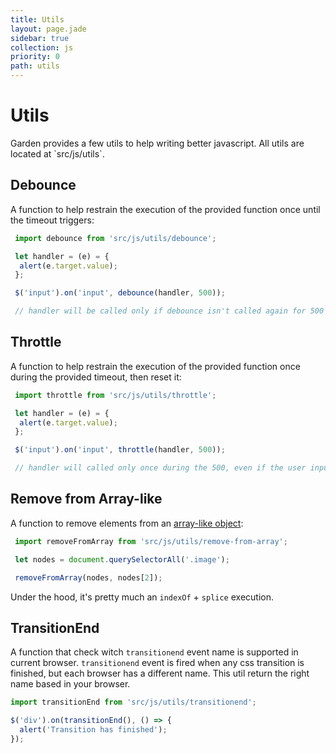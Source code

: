 ```yaml
---
title: Utils
layout: page.jade
sidebar: true
collection: js
priority: 0
path: utils
---
```


# Utils
<p class="lead">Garden provides a few utils to help writing better javascript. All utils are located at `src/js/utils`.</p>

## Debounce
A function to help restrain the execution of the provided function once until the
timeout triggers:

```js
 import debounce from 'src/js/utils/debounce';

 let handler = (e) = {
  alert(e.target.value);
 };

 $('input').on('input', debounce(handler, 500));

 // handler will be called only if debounce isn't called again for 500 ms
```

## Throttle
A function to help restrain the execution of the provided function once during
the provided timeout, then reset it:

```js
 import throttle from 'src/js/utils/throttle';

 let handler = (e) = {
  alert(e.target.value);
 };

 $('input').on('input', throttle(handler, 500));

 // handler will called only once during the 500, even if the user inputs again.
```

## Remove from Array-like
A function to remove elements from an [array-like object](http://www.2ality.com/2013/05/quirk-array-like-objects.html):

```js
 import removeFromArray from 'src/js/utils/remove-from-array';

 let nodes = document.querySelectorAll('.image');

 removeFromArray(nodes, nodes[2]);
```

Under the hood, it's pretty much an `indexOf` + `splice` execution.

## TransitionEnd

A function that check witch `transitionend` event name is supported in current browser.
`transitionend` event is fired when any css transition is finished, but each browser has a different name. This util return the right name based in your browser.

```js
import transitionEnd from 'src/js/utils/transitionend';

$('div').on(transitionEnd(), () => {
  alert('Transition has finished');
});
```
